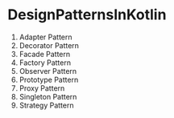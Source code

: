 # DesignPatternsInKotlin

1. Adapter Pattern
2. Decorator Pattern
3. Facade Pattern
4. Factory Pattern
5. Observer Pattern
6. Prototype Pattern
7. Proxy Pattern
8. Singleton Pattern
9. Strategy Pattern

